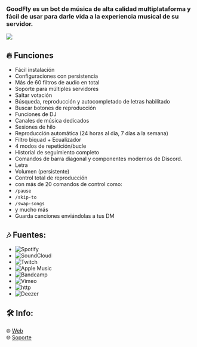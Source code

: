 <h3 id="features"><b>GoodFly</b> es un bot de música de alta calidad multiplataforma y fácil de usar para darle vida a la experiencia musical de su servidor.</h3>
<a href="https://www.youtube.com/watch?v=dQw4w9WgXcQ"><img src="https://user-images.githubusercontent.com/73097560/115834477-dbab4500-a447-11eb-908a-139a6edaec5c.gif"></a>

## 🔥 Funciones

- Fácil instalación
- Configuraciones con persistencia
- Más de 60 filtros de audio en total
- Soporte para múltiples servidores
- Saltar votación
- Búsqueda, reproducción y autocompletado de letras habilitado
- Buscar botones de reproducción
- Funciones de DJ
- Canales de música dedicados
- Sesiones de hilo
- Reproducción automática (24 horas al día, 7 días a la semana)
- Filtro biquad + Ecualizador
- 4 modos de repetición/bucle
- Historial de seguimiento completo
- Comandos de barra diagonal y componentes modernos de Discord.
- Letra
- Volumen (persistente)
- Control total de reproducción
 - con más de 20 comandos de control como:
 - `/pause`
 - `/skip-to`
 - `/swap-songs`
 - y mucho más
- Guarda canciones enviándolas a tus DM
  
## 🎶 Fuentes:

-   ![Spotify](https://img.shields.io/badge/Spotify-1ED760?style=plastic&logo=spotify&logoColor=white)
-   ![SoundCloud](https://img.shields.io/badge/SoundCloud-FF3300?style=plastic&logo=soundcloud&logoColor=white)
-   ![Twitch](https://img.shields.io/badge/Twitch-9146FF?style=plastic&logo=twitch&logoColor=white)
-   ![Apple Music](https://img.shields.io/badge/Apple%20Music-000000?style=plastic&logo=apple-music&logoColor=white)
-   ![Bandcamp](https://img.shields.io/badge/Bandcamp-629AA9?style=plastic&logo=bandcamp&logoColor=white)
-   ![Vimeo](https://img.shields.io/badge/Vimeo-1AB7EA?style=plastic&logo=vimeo&logoColor=white)
-   ![http](https://img.shields.io/badge/http-FFA500?style=plastic&logo=http&logoColor=white)
-   ![Deezer](https://img.shields.io/badge/Deezer-FF0000?style=plastic&logo=deezer&logoColor=white)

## 🛠️ Info:

🌐 [Web](https://goodflyapp.com/)
<br>
🌐 [Soporte](https://instagram.com/goodfly.ar)
